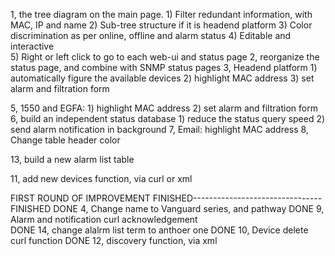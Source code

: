 1, the tree diagram on the main page. 
	1)	Filter redundant information, with MAC, IP and name 
	2)	Sub-tree structure if it is headend platform 
	3)	Color discrimination as per online, offline and alarm status
	4)	Editable and interactive  
	5)	Right or left click to go to each web-ui and status page 
2, reorganize the status page, and combine with SNMP status pages
3, Headend platform
	1)	automatically figure the available devices
	2)	highlight MAC address
	3)	set alarm and filtration form 

5, 1550 and EGFA:
	1)	highlight MAC address
	2)	set alarm and filtration form 
6, build an independent status database
	1)	reduce the status query speed
	2)	send alarm notification in background 
7, Email: highlight MAC address 
8, Change table header color 

13, build a new alarm list table
  

11, add new devices function, via curl or xml








FIRST ROUND OF IMPROVEMENT
FINISHED--------------------------------FINISHED
DONE 4, Change name to Vanguard series, and pathway
DONE 9, Alarm and notification curl acknowledgement  
DONE 14, change alalrm list term to anthoer one 
DONE 10, Device delete curl function 
DONE 12, discovery function, via xml 
